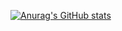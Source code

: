 [![Anurag's GitHub stats](https://github-readme-stats.vercel.app/api?username=victor-paravatti)](https://github.com/anuraghazra/github-readme-stats)
